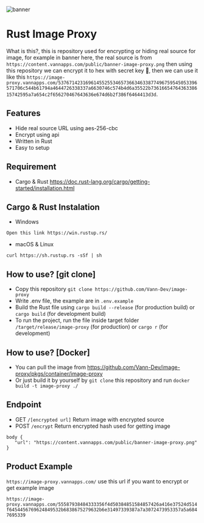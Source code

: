![banner](https://image-proxy.vannapps.com/537671423169614552553465736634633877496759545053396571706c544b61794a4644726338337a6630746c574b4d6a35522b7361665476436338615742595a7a654c2f656270467643636e674d6b2f386f6464413d3d)

# Rust Image Proxy

What is this?, this is repository used for encrypting or hiding real source for image, for example in banner here, the real source is from `https://content.vannapps.com/public/banner-image-proxy.png` then using this repository we can encrypt it to hex with secret key 🤫, then we can use it like this `https://image-proxy.vannapps.com/537671423169614552553465736634633877496759545053396571706c544b61794a4644726338337a6630746c574b4d6a35522b7361665476436338615742595a7a654c2f656270467643636e674d6b2f386f6464413d3d`.

## Features
 - Hide real source URL using aes-256-cbc
 - Encrypt using api
 - Written in Rust
 - Easy to setup

## Requirement
 - Cargo & Rust https://doc.rust-lang.org/cargo/getting-started/installation.html

## Cargo & Rust Instalation
 - Windows
 ```
 Open this link https://win.rustup.rs/
 ```
 - macOS & Linux
 ```
 curl https://sh.rustup.rs -sSf | sh
 ```

## How to use? [git clone]
 - Copy this repository `git clone https://github.com/Vann-Dev/image-proxy`
 - Write .env file, the example are in `.env.example`
 - Build the Rust file using `cargo build --release` (for production build) or `cargo build` (for development build)
 - To run the project, run the file inside target folder `/target/release/image-proxy` (for production) or `cargo r` (for development)

## How to use? [Docker]
 - You can pull the image from https://github.com/Vann-Dev/image-proxy/pkgs/container/image-proxy
 - Or just build it by yourself by `git clone` this repository and run `docker build -t image-proxy ./`

## Endpoint
 - GET `/[encrypted url]` Return image with encrypted source
 - POST `/encrypt` Return encrypted hash used for getting image
 ```
 body {
    "url": "https://content.vannapps.com/public/banner-image-proxy.png"
 }
 ```
## Product Example
`https://image-proxy.vannapps.com/`
use this url if you want to encrypt or get example image

`https://image-proxy.vannapps.com/55587938484333356f4d50384851584857426a416e37524d514f6454456769624849532b6838675279632b6e31497339387a7a3072473953357a5a6847695339`
